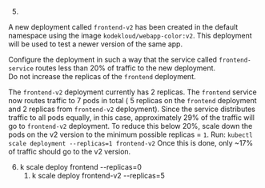 
5.
A new deployment called `frontend-v2` has been created in the default namespace using the image `kodekloud/webapp-color:v2`. This deployment will be used to test a newer version of the same app.
  
Configure the deployment in such a way that the service called `frontend-service` routes less than 20% of traffic to the new deployment.  
Do not increase the replicas of the `frontend` deployment.

The `frontend-v2` deployment currently has 2 replicas. The `frontend` service now routes traffic to 7 pods in total ( 5 replicas on the `frontend` deployment and 2 replicas from `frontend-v2` deployment).
Since the service distributes traffic to all pods equally, in this case, approximately 29% of the traffic will go to `frontend-v2` deployment.
To reduce this below 20%, scale down the pods on the v2 version to the minimum possible replicas = `1`.
Run: `kubectl scale deployment --replicas=1 frontend-v2`
Once this is done, only ~17% of traffic should go to the v2 version.

6. k scale deploy frontend --replicas=0
	1. k scale deploy frontend-v2 --replicas=5